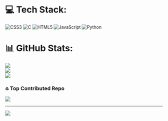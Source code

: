 
# 💻 Tech Stack:
![CSS3](https://img.shields.io/badge/css3-%231572B6.svg?style=for-the-badge&logo=css3&logoColor=white) ![C](https://img.shields.io/badge/c-%2300599C.svg?style=for-the-badge&logo=c&logoColor=white) ![HTML5](https://img.shields.io/badge/html5-%23E34F26.svg?style=for-the-badge&logo=html5&logoColor=white) ![JavaScript](https://img.shields.io/badge/javascript-%23323330.svg?style=for-the-badge&logo=javascript&logoColor=%23F7DF1E) ![Python](https://img.shields.io/badge/python-3670A0?style=for-the-badge&logo=python&logoColor=ffdd54)
# 📊 GitHub Stats:
![](https://github-readme-stats.vercel.app/api?username=vivekkendre&theme=neon&hide_border=false&include_all_commits=false&count_private=false)<br/>
![](https://github-readme-streak-stats.herokuapp.com/?user=vivekkendre&theme=neon&hide_border=false)<br/>
![](https://github-readme-stats.vercel.app/api/top-langs/?username=vivekkendre&theme=neon&hide_border=false&include_all_commits=false&count_private=false&layout=compact)

### 🔝 Top Contributed Repo
![](https://github-contributor-stats.vercel.app/api?username=vivekkendre&limit=5&theme=dark&combine_all_yearly_contributions=true)

---
[![](https://visitcount.itsvg.in/api?id=vivekkendre&icon=0&color=0)](https://visitcount.itsvg.in)

<!-- Proudly created with GPRM ( https://gprm.itsvg.in ) -->
